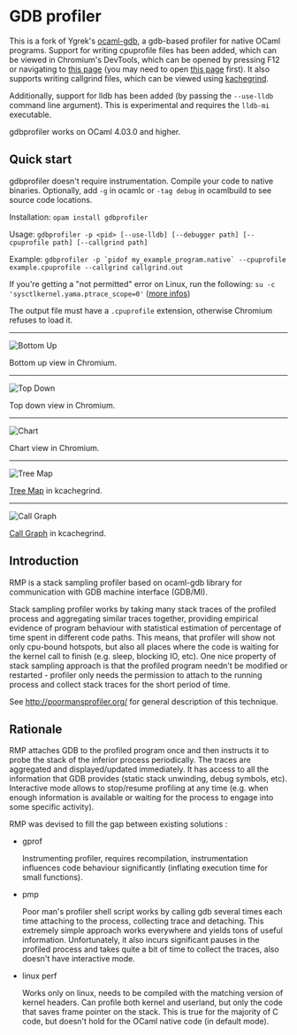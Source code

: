 GDB profiler
============

This is a fork of Ygrek's [ocaml-gdb](https://github.com/ygrek/ocaml-gdb), a
gdb-based profiler for native OCaml programs. Support for writing cpuprofile
files has been added, which can be viewed in Chromium's DevTools, which can be
opened by pressing F12 or navigating to [this
page](chrome-devtools://devtools/bundled/inspector.html?panel=js_profiler&v8only=1)
(you may need to open [this
page](chrome-devtools://devtools/bundled/inspector.html) first).
It also supports writing callgrind files, which can be viewed using
[kachegrind](https://kcachegrind.github.io/html/Home.html).

Additionally, support for lldb has been added (by passing the `--use-lldb`
command line argument). This is experimental and requires the `lldb-mi`
executable.

gdbprofiler works on OCaml 4.03.0 and higher.

Quick start
-----------

gdbprofiler doesn't require instrumentation. Compile your code to native binaries. Optionally, add
`-g` in ocamlc or `-tag debug` in ocamlbuild to see source code locations.

Installation: `opam install gdbprofiler`

Usage: `gdbprofiler -p <pid> [--use-lldb] [--debugger path] [--cpuprofile path] [--callgrind path]`

Example:  ```gdbprofiler -p `pidof my_example_program.native` --cpuprofile example.cpuprofile --callgrind callgrind.out```

If you're getting a "not permitted" error on Linux, run the following: `su -c
'sysctlkernel.yama.ptrace_scope=0'` ([more
infos](https://rajeeshknambiar.wordpress.com/2015/07/16/attaching-debugger-and-ptrace_scope/))

The output file must have a `.cpuprofile` extension, otherwise Chromium refuses to load it.

<hr>

![Bottom Up](https://i.imgur.com/smIR1tZ.png)

Bottom up view in Chromium.

<hr>

![Top Down](https://i.imgur.com/3EA26XM.png)

Top down view in Chromium.

<hr>

![Chart](https://i.imgur.com/8QEV98Y.png)

Chart view in Chromium.

<hr>

![Tree Map](https://i.imgur.com/2d4dvi7.png)

[Tree Map](https://kcachegrind.github.io/html/TreeMap.html) in kcachegrind.

<hr>

![Call Graph](https://i.imgur.com/pr7IDdH.png)

[Call Graph](https://kcachegrind.github.io/html/CallGraph.html) in kcachegrind.


Introduction
------------

RMP is a stack sampling profiler based on ocaml-gdb library for communication
with GDB machine interface (GDB/MI).

Stack sampling profiler works by taking many stack traces of the profiled process
and aggregating similar traces together, providing empirical evidence of program
behaviour with statistical estimation of percentage of time spent in different code paths.
This means, that profiler will show not only cpu-bound hotspots, but also
all places where the code is waiting for the kernel call to finish (e.g. sleep, blocking IO, etc).
One nice property of stack sampling approach is that the profiled program needn't be modified
or restarted - profiler only needs the permission to attach to the running process and collect
stack traces for the short period of time.

See http://poormansprofiler.org/ for general description of this technique.

Rationale
---------

RMP attaches GDB to the profiled program once and then instructs it to probe the stack of the
inferior process periodically. The traces are aggregated and displayed/updated immediately. It has access
to all the information that GDB provides (static stack unwinding, debug symbols, etc). Interactive mode
allows to stop/resume profiling at any time (e.g. when enough information is available or waiting for
the process to engage into some specific activity).

RMP was devised to fill the gap between existing solutions :

* gprof

  Instrumenting profiler, requires recompilation, instrumentation influences code behaviour significantly
  (inflating execution time for small functions).

* pmp

  Poor man's profiler shell script works by calling gdb several times each time attaching to the process,
  collecting trace and detaching. This extremely simple approach works everywhere and yields tons of
  useful information. Unfortunately, it also incurs significant pauses in the profiled process and takes
  quite a bit of time to collect the traces, also doesn't have interactive mode.

* linux perf

  Works only on linux, needs to be compiled with the matching version of kernel headers. Can profile both
  kernel and userland, but only the code that saves frame pointer on the stack. This is true for the majority
  of C code, but doesn't hold for the OCaml native code (in default mode).
